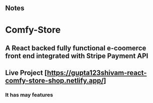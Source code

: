 ## Notes
# Comfy-Store 
## A React backed fully functional e-coomerce front end integrated with Stripe Payment API 

## Live Project [https://gupta123shivam-react-comfy-store-shop.netlify.app/]

### It has may features
